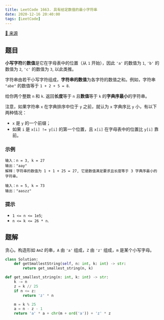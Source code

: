```yaml
---
title: LeetCode 1663. 具有给定数值的最小字符串
date: 2020-12-16 20:40:00
tags: [LeetCode]
---
```


[:link: 来源](https://leetcode-cn.com/problems/smallest-string-with-a-given-numeric-value/)

## 题目

**小写字符**的**数值**是它在字母表中的位置（从 `1` 开始），因此 `'a'` 的数值为 `1`, `'b'` 的数值为 `2`, `'c'` 的数值为 `3`, 以此类推。

字符串由若干小写字符组成，**字符串的数值**为各字符的数值之和。例如，字符串 `"abe"` 的数值等于 `1 + 2 + 5 = 8`.

给你两个整数 `n` 和 `k`. 返回**长度**等于 `n` 且**数值**等于 `k` 的**字典序最小**的字符串。

注意，如果字符串 `x` 在字典排序中位于 `y` 之前，就认为 `x` 字典序比 `y` 小，有以下两种情况：

- `x` 是 `y` 的一个前缀；
- 如果 `i` 是 `x[i] != y[i]` 的第一个位置，且 `x[i]` 在字母表中的位置比 `y[i]` 靠前。

### 示例

```raw
输入：n = 3, k = 27
输出："aay"
解释：字符串的数值为 1 + 1 + 25 = 27, 它是数值满足要求且长度等于 3 字典序最小的字符串。
```

```raw
输入：n = 5, k = 73
输出："aaszz"
```

### 提示

- `1 <= n <= 1e5`;
- `n <= k <= 26 * n`.

<!-- more -->

## 题解

贪心。构造形如 `AmZ` 的串，`A` 由 `'a'` 组成，`Z` 由 `'z'` 组成，`m` 是某个小写字母。

```python
class Solution:
    def getSmallestString(self, n: int, k: int) -> str:
        return get_smallest_string(n, k)

def get_smallest_string(n: int, k: int) -> str:
    k -= n
    z = k // 25
    if n <= z:
        return 'z' * n

    m = k % 25
    a = n - z - 1
    return 'a' * a + chr(m + ord('a')) + 'z' * z
```
